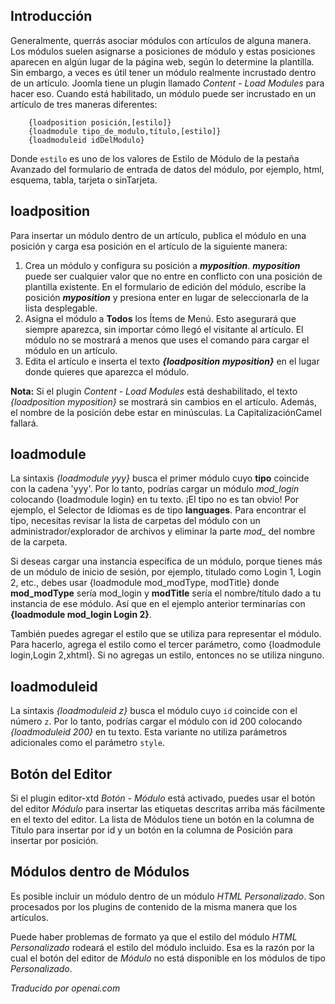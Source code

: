 <!-- Filename: How_do_you_put_a_module_inside_an_article%3F / Display title: Módulos dentro de Artículos  -->

## Introducción

Generalmente, querrás asociar módulos con artículos de alguna manera. Los módulos suelen asignarse a posiciones de módulo y estas posiciones aparecen en algún lugar de la página web, según lo determine la plantilla. Sin embargo, a veces es útil tener un módulo realmente incrustado dentro de un artículo. Joomla tiene un plugin llamado *Content - Load Modules* para hacer eso. Cuando está habilitado, un módulo puede ser incrustado en un artículo de tres maneras diferentes:

```
    {loadposition posición,[estilo]}
    {loadmodule tipo_de_modulo,título,[estilo]}
    {loadmoduleid idDelModulo}
```

Donde `estilo` es uno de los valores de Estilo de Módulo de la pestaña Avanzado del formulario de entrada de datos del módulo, por ejemplo, html, esquema, tabla, tarjeta o sinTarjeta.

## loadposition

Para insertar un módulo dentro de un artículo, publica el módulo en una posición y carga esa posición en el artículo de la siguiente manera:

1. Crea un módulo y configura su posición a ***myposition***. ***myposition*** puede ser cualquier valor que no entre en conflicto con una posición de plantilla existente. En el formulario de edición del módulo, escribe la posición ***myposition*** y presiona enter en lugar de seleccionarla de la lista desplegable.
2. Asigna el módulo a **Todos** los Ítems de Menú. Esto asegurará que siempre aparezca, sin importar cómo llegó el visitante al artículo. El módulo no se mostrará a menos que uses el comando para cargar el módulo en un artículo.
3. Edita el artículo e inserta el texto ***{loadposition myposition}*** en el lugar donde quieres que aparezca el módulo.

**Nota:** Si el plugin *Content - Load Modules* está deshabilitado, el texto *{loadposition myposition}* se mostrará sin cambios en el artículo. Además, el nombre de la posición debe estar en minúsculas. La CapitalizaciónCamel fallará.

## loadmodule

La sintaxis *{loadmodule yyy}* busca el primer módulo cuyo **tipo** coincide con la cadena 'yyy'. Por lo tanto, podrías cargar un módulo *mod_login* colocando {loadmodule login} en tu texto. ¡El tipo no es tan obvio! Por ejemplo, el Selector de Idiomas es de tipo **languages**. Para encontrar el tipo, necesitas revisar la lista de carpetas del módulo con un administrador/explorador de archivos y eliminar la parte *mod_* del nombre de la carpeta.

Si deseas cargar una instancia específica de un módulo, porque tienes más de un módulo de inicio de sesión, por ejemplo, titulado como Login 1, Login 2, etc., debes usar {loadmodule mod_modType, modTitle} donde **mod_modType** sería mod_login y **modTitle** sería el nombre/título dado a tu instancia de ese módulo. Así que en el ejemplo anterior terminarías con **{loadmodule mod_login Login 2}**.

También puedes agregar el estilo que se utiliza para representar el módulo. Para hacerlo, agrega el estilo como el tercer parámetro, como {loadmodule login,Login 2,xhtml}. Si no agregas un estilo, entonces no se utiliza ninguno.

## loadmoduleid

La sintaxis *{loadmoduleid z}* busca el módulo cuyo `id` coincide con el número `z`. Por lo tanto, podrías cargar el módulo con id 200 colocando *{loadmoduleid 200}* en tu texto. Esta variante no utiliza parámetros adicionales como el parámetro `style`.

## Botón del Editor

Si el plugin editor-xtd *Botón - Módulo* está activado, puedes usar el
botón del editor *Módulo* para insertar las etiquetas descritas arriba más fácilmente en
el texto del editor. La lista de Módulos tiene un botón en la columna de Título para insertar
por id y un botón en la columna de Posición para insertar por posición.

## Módulos dentro de Módulos

Es posible incluir un módulo dentro de un módulo *HTML Personalizado*. Son procesados por los plugins de contenido de la misma manera que los artículos.

Puede haber problemas de formato ya que el estilo del módulo *HTML Personalizado* rodeará el estilo del módulo incluido. Esa es la razón por la cual el botón del editor de *Módulo* no está disponible en los módulos de tipo *Personalizado*.

*Traducido por openai.com*

